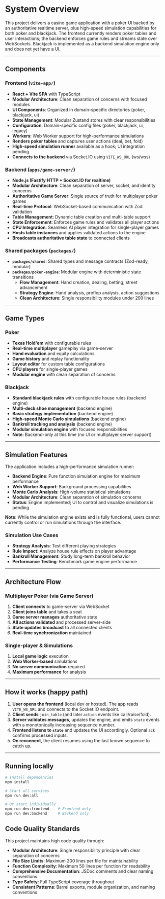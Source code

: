 # System Overview

This project delivers a casino game application with a poker UI backed by an authoritative realtime server, plus high-speed simulation capabilities for both poker and blackjack. The frontend currently renders poker tables and user interactions; the backend enforces game rules and streams state over WebSockets. Blackjack is implemented as a backend simulation engine only and does not yet have a UI.

---

## Components

### Frontend (`vite-app/`)
- **React + Vite SPA** with TypeScript
- **Modular Architecture**: Clean separation of concerns with focused modules
- **UI Components**: Organized in domain-specific directories (poker, blackjack, ui)
- **State Management**: Modular Zustand stores with clear responsibilities
- **Configuration**: Domain-specific config files (poker, blackjack, ui, legacy)
- **Workers**: Web Worker support for high-performance simulations
- **Renders poker tables** and captures user actions (deal, bet, fold)
- **High-speed simulation runner** available as a hook; UI integration pending
- **Connects to the backend** via Socket.IO using `VITE_WS_URL` (ws/wss)

### Backend (`apps/game-server/`)
- **Node.js (Fastify HTTP + Socket.IO for realtime)**
- **Modular Architecture**: Clean separation of server, socket, and identity concerns
- **Authoritative Game Server**: Single source of truth for multiplayer poker games
- **Real-time Protocol**: WebSocket-based communication with Zod validation
- **Table Management**: Dynamic table creation and multi-table support
- **State Enforcement**: Enforces game rules and validates all player actions
- **CPU Integration**: Seamless AI player integration for single-player games
- **Hosts table instances** and applies validated actions to the engine
- **Broadcasts authoritative table state** to connected clients

### Shared packages (`packages/`)
- **`packages/shared`**: Shared types and message contracts (Zod-ready, modular)
- **`packages/poker-engine`**: Modular engine with deterministic state transitions
  - **Flow Management**: Hand creation, dealing, betting, street advancement
  - **Strategy Engine**: Hand analysis, preflop analysis, action suggestions
  - **Clean Architecture**: Single responsibility modules under 200 lines

---

## Game Types

### Poker
- **Texas Hold'em** with configurable rules
- **Real-time multiplayer** gameplay via game-server
- **Hand evaluation** and equity calculations
- **Game history** and replay functionality
- **Layout editor** for custom table configurations
- **CPU players** for single-player games
- **Modular engine** with clean separation of concerns

### Blackjack
- **Standard blackjack rules** with configurable house rules (backend engine)
- **Multi-deck shoe management** (backend engine)
- **Basic strategy implementation** (backend engine)
- **High-speed Monte Carlo simulations** (backend engine)
- **Bankroll tracking and analysis** (backend engine)
- **Modular simulation engine** with focused responsibilities
- **Note**: Backend-only at this time (no UI or multiplayer server support)

---

## Simulation Features

The application includes a high-performance simulation runner:

- **Backend Engine**: Pure function simulation engine for maximum performance
- **Web Worker Support**: Background processing capabilities
- **Monte Carlo Analysis**: High-volume statistical simulations
- **Modular Architecture**: Clean separation of simulation concerns
- **Status**: Engine implemented; UI to control and visualize simulations is pending

**Note**: While the simulation engine exists and is fully functional, users cannot currently control or run simulations through the interface.

### Simulation Use Cases

- **Strategy Analysis**: Test different playing strategies
- **Rule Impact**: Analyze house rule effects on player advantage
- **Bankroll Management**: Study long-term bankroll behavior
- **Performance Testing**: Benchmark game engine performance

---

## Architecture Flow

### Multiplayer Poker (via Game Server)
1. **Client connects** to game-server via WebSocket
2. **Client joins table** and takes a seat
3. **Game server manages** authoritative state
4. **All actions validated** and processed server-side
5. **State updates broadcast** to all connected clients
6. **Real-time synchronization** maintained

### Single-player & Simulations
1. **Local game logic** execution
2. **Web Worker-based** simulations
3. **No server communication** required
4. **Maximum performance** for analysis

---

## How it works (happy path)

1) **User opens the frontend** (local dev or hosted). The app reads `VITE_WS_URL` and connects to the Socket.IO endpoint.
2) **Client sends** `join_table` (and later `action` events like call/raise/fold).
3) **Server validates messages**, updates the engine, and emits `state` events with a monotonically increasing sequence number.
4) **Frontend listens to `state`** and updates the UI accordingly. Optional `ack` confirms processed inputs.
5) **On reconnect**, the client resumes using the last known sequence to catch up.

---

## Running locally

```bash
# Install dependencies
npm install

# Start all services
npm run dev:all

# Or start individually
npm run dev:frontend    # Frontend only
npm run dev:backend     # Backend only
```

## Code Quality Standards

This project maintains high code quality through:

- **Modular Architecture**: Single responsibility principle with clear separation of concerns
- **File Size Limits**: Maximum 200 lines per file for maintainability
- **Function Complexity**: Maximum 50 lines per function for readability
- **Comprehensive Documentation**: JSDoc comments and clear naming conventions
- **Type Safety**: Full TypeScript coverage throughout
- **Consistent Patterns**: Barrel exports, module organization, and naming conventions


